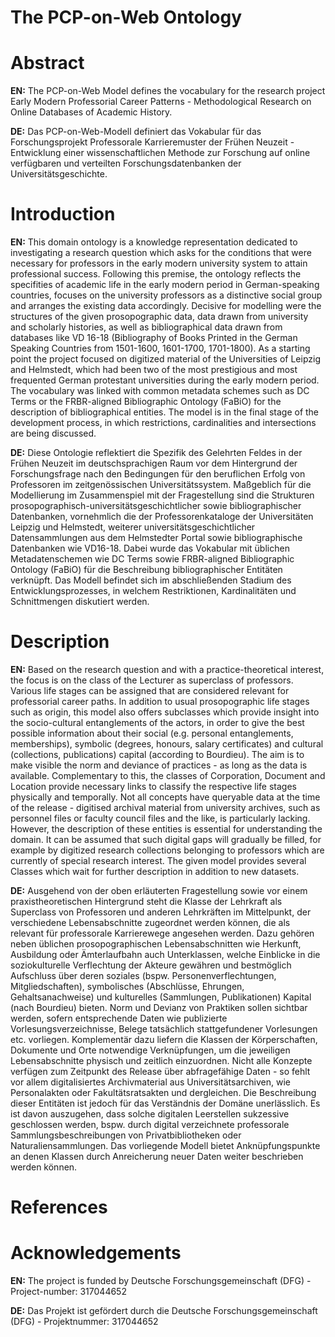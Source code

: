 # The PCP-on-Web Ontology

# Abstract
**EN:** 
The PCP-on-Web Model defines the vocabulary for the research project Early Modern Professorial Career Patterns - Methodological Research on Online Databases of Academic History.

**DE:**
Das PCP-on-Web-Modell definiert das Vokabular für das Forschungsprojekt Professorale Karrieremuster der Frühen Neuzeit - Entwicklung einer wissenschaftlichen Methode zur Forschung auf online verfügbaren und verteilten Forschungsdatenbanken der Universitätsgeschichte. 


# Introduction 
**EN:**
This domain ontology is a knowledge representation dedicated to investigating a research question which asks for the conditions that were necessary for professors in the early modern university system to attain professional success. Following this premise, the ontology reflects the specifities of academic life in the early modern period in German-speaking countries, focuses on the university professors as a distinctive social group and arranges the existing data accordingly. Decisive for modelling were the structures of the given prosopographic data, data drawn from university and scholarly histories, as well as bibliographical data drawn from databases like VD 16-18 (Bibliography of Books Printed in the German Speaking Countries from 1501-1600, 1601-1700, 1701-1800). As a starting point the project focused on digitized material of the Universities of Leipzig and Helmstedt, which had been two of the most prestigious and most frequented German protestant universities during the early modern period. The vocabulary was linked with common metadata schemes such as DC Terms or the FRBR-aligned Bibliographic Ontology (FaBiO) for the description of bibliographical entities. The model is in the final stage of the development process, in which restrictions, cardinalities and intersections are being discussed.

**DE:**
Diese Ontologie reflektiert die Spezifik des Gelehrten Feldes in der Frühen Neuzeit im deutschsprachigen Raum vor dem Hintergrund der Forschungsfrage nach den Bedingungen für den beruflichen Erfolg von Professoren im zeitgenössischen Universitätssystem. Maßgeblich für die Modellierung im Zusammenspiel mit der Fragestellung sind die Strukturen prosopographisch-universitätsgeschichtlicher sowie bibliographischer Datenbanken, vornehmlich die der Professorenkataloge der Universitäten Leipzig und Helmstedt, weiterer universitätsgeschichtlicher Datensammlungen aus dem Helmstedter Portal sowie bibliographische Datenbanken wie VD16-18. Dabei wurde das Vokabular mit üblichen Metadatenschemen wie DC Terms sowie FRBR-aligned Bibliographic Ontology (FaBiO) für die Beschreibung bibliographischer Entitäten verknüpft. Das Modell befindet sich im abschließenden Stadium des Entwicklungsprozesses, in welchem Restriktionen, Kardinalitäten und Schnittmengen diskutiert werden.

# Description
**EN:**
Based on the research question and with a practice-theoretical interest, the focus is on the class of the Lecturer as superclass of professors. Various life stages can be assigned that are considered relevant for professorial career paths. In addition to usual prosopographic life stages such as origin, this model also offers subclasses which provide insight into the socio-cultural entanglements of the actors, in order to give the best possible information about their social (e.g. personal entanglements, memberships), symbolic (degrees, honours, salary certificates) and cultural (collections, publications) capital (according to Bourdieu). The aim is to make visible the norm and deviance of practices - as long as the data is available. Complementary to this, the classes of Corporation, Document and Location provide necessary links to classify the respective life stages physically and temporally. Not all concepts have queryable data at the time of the release - digitised archival material from university archives, such as personnel files or faculty council files and the like, is particularly lacking. However, the description of these entities is essential for understanding the domain. It can be assumed that such digital gaps will gradually be filled, for example by digitized research collections belonging to professors which are currently of special research interest. The given model provides several Classes which wait for further description in addition to new datasets. 

**DE:**
Ausgehend von der oben erläuterten Fragestellung sowie vor einem praxistheoretischen Hintergrund steht die Klasse der Lehrkraft als Superclass von Professoren und anderen Lehrkräften im Mittelpunkt, der verschiedene Lebensabschnitte zugeordnet werden können, die als relevant für professorale Karrierewege angesehen werden. Dazu gehören neben üblichen prosopographischen Lebensabschnitten wie Herkunft, Ausbildung oder Ämterlaufbahn auch Unterklassen, welche Einblicke in die soziokulturelle Verflechtung der Akteure gewähren und bestmöglich Aufschluss über deren soziales (bspw. Personenverflechtungen, Mitgliedschaften), symbolisches (Abschlüsse, Ehrungen, Gehaltsanachweise) und kulturelles (Sammlungen, Publikationen) Kapital (nach Bourdieu) bieten. Norm und Devianz von Praktiken sollen sichtbar werden, sofern entsprechende Daten wie publizierte Vorlesungsverzeichnisse, Belege tatsächlich stattgefundener Vorlesungen etc. vorliegen. Komplementär dazu liefern die Klassen der Körperschaften, Dokumente und Orte notwendige Verknüpfungen, um die jeweiligen Lebensabschnitte physisch und zeitlich einzuordnen. Nicht alle Konzepte verfügen zum Zeitpunkt des Release über abfragefähige Daten - so fehlt vor allem digitalisiertes Archivmaterial aus Universitätsarchiven, wie Personalakten oder Fakultätsratsakten und dergleichen. Die Beschreibung dieser Entitäten ist jedoch für das Verständnis der Domäne unerlässlich. Es ist davon auszugehen, dass solche digitalen Leerstellen sukzessive geschlossen werden, bspw. durch digital verzeichnete professorale Sammlungsbeschreibungen von Privatbibliotheken oder Naturaliensammlungen. Das vorliegende Modell bietet Anknüpfungspunkte an denen Klassen durch Anreicherung neuer Daten weiter beschrieben werden können.

# References



# Acknowledgements 

**EN:**
The project is funded by Deutsche Forschungsgemeinschaft (DFG) - Project-number: 317044652

**DE:**
Das Projekt ist gefördert durch die Deutsche Forschungsgemeinschaft (DFG) - Projektnummer: 317044652

